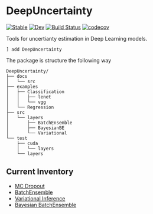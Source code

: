 # DeepUncertainty

[![Stable](https://img.shields.io/badge/docs-stable-blue.svg)](https://DwaraknathT.github.io/DeepUncertainty.jl/stable)
[![Dev](https://img.shields.io/badge/docs-dev-blue.svg)](https://DwaraknathT.github.io/DeepUncertainty.jl/dev)
[![Build Status](https://github.com/aced-differentiate/DeepUncertainty.jl/workflows/CI/badge.svg)](https://github.com/aced-differentiate/DeepUncertainty.jl/actions)
[![codecov](https://codecov.io/gh/aced-differentiate/DeepUncertainty.jl/branch/main/graph/badge.svg?token=9XDVJ3TOE3)](https://codecov.io/gh/aced-differentiate/DeepUncertainty.jl)


Tools for uncertianty estimation in Deep Learning models.
```
] add DeepUncertainty
```

The package is structure the following way 
```
DeepUncertainty/
├── docs
│   └── src
├── examples
│   ├── Classification
│   │   ├── lenet
│   │   └── vgg
│   └── Regression
├── src
│   └── layers
│       ├── BatchEnsemble
│       ├── BayesianBE
│       └── Variational
└── test
    ├── cuda
    │   └── layers
    └── layers
```

## Current Inventory
* [MC Dropout](https://arxiv.org/abs/1506.02142) 
* [BatchEnsemble](https://arxiv.org/abs/2002.06715)
* [Variational Inference](https://arxiv.org/abs/1505.05424)
* [Bayesian BatchEnsemble](https://arxiv.org/abs/2005.07186)